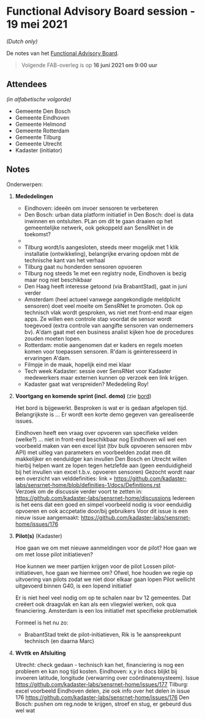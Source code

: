 # Functional Advisory Board session - 19 mei 2021

_(Dutch only)_

De notes van het [Functional Advisory Board](../FAB.md).

> Volgende FAB-overleg is op **16 juni 2021 om 9:00 uur**

## Attendees

_(in alfabetische volgorde)_

- Gemeente Den Bosch
- Gemeente Eindhoven
- Gemeente Helmond
- Gemeente Rotterdam
- Gemeente Tilburg
- Gemeente Utrecht
- Kadaster (initiator)
 
## Notes

Onderwerpen:

1. **Mededelingen**
     
     - Eindhoven: ideeën om invoer sensoren te verbeteren
     - Den Bosch: urban data platform initiatief in Den Bosch: doel is data inwinnen en ontsluiten. PLan om dit te gaan draaien op het gemeentelijke netwerk, ook gekoppeld aan SensRNet in de toekomst?
     - 
     - Tilburg wordt/is aangesloten, steeds meer mogelijk met 1 klik installatie (ontwikkeling), belangrijke ervaring opdoen mbt de technische kant van het verhaal
     - Tilburg gaat nu honderden sensoren opvoeren
     - Tilburg nog steeds 1e met een registry node, Eindhoven is bezig maar nog niet beschikbaar
     - Den Haag heeft interesse getoond (via BrabantStad), gaat in juni verder
     - Amsterdam (heel actueel vanwege aangekondigde meldplicht sensoren) doet veel moeite om SensRNet te promoten. Ook op technisch vlak wordt gesproken, ws niet met front-end maar eigen apps. Ze willen een controle stap voordat de sensor wordt toegevoed (extra controle van aangifte sensoren van ondernemers bv). A'dam gaat met een business analist kijken hoe de procedures zouden moeten lopen.
     - Rotterdam: motie aangenomen dat er kaders en regels moeten komen voor toepassen sensoren. R'dam is geinteresseerd in ervaringen A'dam.
     - Filmpje in de maak, hopelijk eind mei klaar
     - Tech week Kadaster: sessie over SensRNet voor Kadaster medewerkers maar externen kunnen op verzoek een link krijgen.
     - Kadaster gaat wat verspreiden? Mededeling Roy!
  
2. **Voortgang en komende sprint (incl. demo)** (zie [bord](https://github.com/orgs/kadaster-labs/projects/1))
   
    Het bord is bijgewerkt. Besproken is wat er is gedaan afgelopen tijd. Belangrijkste is ...
    Er wordt een korte demo gegeven van gerealiseerde issues.    
    
    Eindhoven heeft een vraag over opvoeren van specifieke velden (welke?) ... niet in front-end beschikbaar nog
    Eindhoven wil wel een voorbeeld maken van een excel lijst (tbv bulk opvoeren sensoren mbv API) met uitleg van parameters en voorbeelden zodat men dit makkelijker en eenduidger kan invullen 
    Den Bosch en Utrecht willen hierbij helpen want ze lopen tegen hetzlefde aan (geen eenduidigheid bij het invullen van excel t.b.v. opvoeren sensoren)
    Gezocht wordt naar een overzicht van velddefinities: link = https://github.com/kadaster-labs/sensrnet-home/blob/definities-1/docs/Definitions.rst   
    Verzoek om de discussie verder voort te zetten in: https://github.com/kadaster-labs/sensrnet-home/discussions
    Iedereen is het eens dat een goed en simpel voorbeeld nodig is voor eenduidig opvoeren en ook accpetatie door/bij gebruikers
    Voor dit issue is een nieuw issue aangemaakt: https://github.com/kadaster-labs/sensrnet-home/issues/176
    
   
3. **Pilot(s)** (Kadaster)
   
    Hoe gaan we om met nieuwe aanmeldingen voor de pilot?
    Hoe gaan we om met losse pilot initiatieven?
    
    Hoe kunnen we meer partijen krijgen voor de pilot
    Lossen pilot-initiatieven, hoe gaan we hiermee om? Ofwel, hoe houden we regie op uitvoering van pilots zodat we niet door elkaar gaan lopen
    Pilot wellicht uitgevoerd binnen G40, is een lopend initiatief
    
    Er is niet heel veel nodig om op te schalen naar bv 12 gemeentes. Dat creëert ook draagvlak en kan als een vliegwiel werken, ook qua financiering. 
    Amsterdam is een los initiatief met specifieke problematiek
    
    Formeel is het nu zo:
    - BrabantStad trekt de pilot-initiatieven, Rik is 1e aanspreekpunt technisch (en daarna Marc)
    

5. **Wvttk en Afsluiting**
   
    Utrecht: check gedaan - technisch kan het, financiering is nog een probleem en kan nog tijd kosten.
    Eindhoven: x,y in docs blijkt bij invoeren latitude, longitude (verwarring over coördinatensysteem). Issue https://github.com/kadaster-labs/sensrnet-home/issues/177
    Tilburg: excel voorbeeld Eindhoven delen, zie ook info over het delen in issue 176 https://github.com/kadaster-labs/sensrnet-home/issues/176
    Den Bosch: pushen om reg.node te krijgen, stroef en stug, er gebeurd dus wel wat
    
